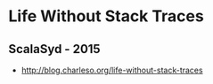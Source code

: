 Life Without Stack Traces
=========================

## ScalaSyd - 2015
- http://blog.charleso.org/life-without-stack-traces
